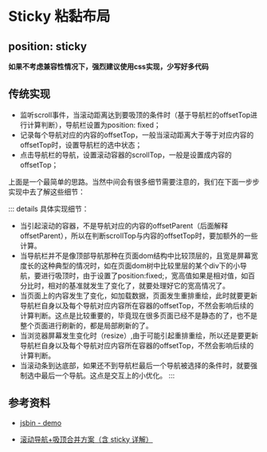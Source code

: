 # Sticky 粘黏布局

<script setup>
import Sticky from './sticky.vue';
</script>

## position: sticky 

**如果不考虑兼容性情况下，强烈建议使用css实现，少写好多代码**

<Sticky />

## 传统实现

- 监听scroll事件，当滚动距离达到要吸顶的条件时（基于导航栏的offsetTop进行计算判断），导航栏设置为position: fixed；
- 记录每个导航对应的内容的offsetTop，一般当滚动距离大于等于对应内容的offsetTop时，设置导航栏的选中状态；
- 点击导航栏的导航，设置滚动容器的scrollTop，一般是设置成内容的offsetTop；

上面是一个最简单的思路。当然中间会有很多细节需要注意的，我们在下面一步步实现中去了解这些细节：

::: details 具体实现细节：

- 当引起滚动的容器，不是导航对应的内容的offsetParent（后面解释offsetParent），所以在判断scrollTop与内容的offsetTop时，要加额外的一些计算。
- 当导航栏并不是像顶部导航那种在页面dom结构中比较顶层的，且宽是屏幕宽度长的这种典型的情况时，如在页面dom树中比较里层的某个div下的小导航，要进行吸顶时，由于设置了position:fixed;，宽高值如果是相对值，如百分比时，相对的基准就发生了变化了，就要处理好它的宽高情况了。
- 当页面上的内容发生了变化，如加载数据，页面发生重排重绘，此时就要更新导航栏自身以及每个导航对应内容所在容器的offsetTop，不然会影响后续的计算判断。这点是比较重要的，毕竟现在很多页面已经不是静态的了，也不是整个页面进行刷新的，都是局部刷新的了。
- 当浏览器屏幕发生变化时（resize）,由于可能引起重排重绘，所以还是要更新导航栏自身以及每个导航对应内容所在容器的offsetTop，不然会影响后续的计算判断。
- 当滚动条到达底部，如果还不到导航栏最后一个导航被选择的条件时，就要强制选中最后一个导航。这点是交互上的小优化。
:::

## 参考资料

- [jsbin - demo](https://jsbin.com/wekudat/edit?html,css,js,output)

- [滚动导航+吸顶合并方案（含 sticky 详解）](https://juejin.cn/post/6844904085603221518)
